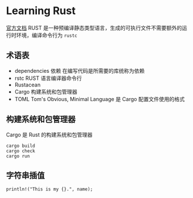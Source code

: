 # Learning Rust
[官方文档](https://kaisery.github.io/trpl-zh-cn/title-page.html)
 RUST 是一种预编译静态类型语言，生成的可执行文件不需要额外的运行时环境，编译命令行为 `rustc`

## 术语表
- dependencies 依赖 在编写代码是所需要的库统称为依赖
- rstc RUST 语言编译器命令行
- Rustacean 
- Cargo 构建系统和包管理器
- TOML Tom's Obvious, Minimal Language 是 Cargo 配置文件使用的格式


## 构建系统和包管理器
Cargo 是 Rust 的构建系统和包管理器
```
cargo build
cargo check 
cargo run
```

## 字符串插值
```
println!("This is my {}.", name);
```